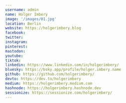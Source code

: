 ```yaml
---
username: admin
name: Holger Imbery
image: '/images/01.jpg'
location: Berlin
website: https://holgerimbery.blog
facebook: 
twitter: 
instagram: 
pinterest:
mastodon: 
youtube:
tiktok:
linkedin: https://www.linkedin.com/in/holgerimbery/
bluesky: https://bsky.app/profile/holger.imbery.name
github: https://github.com/holgerimbery/
devto: https://dev.to/holgerimbery
medium: https://holgerimbery.medium.com
hashnode: https://holgerimbery.hashnode.dev
sessionize: https://sessionize.com/holgerimbery/
---
```

